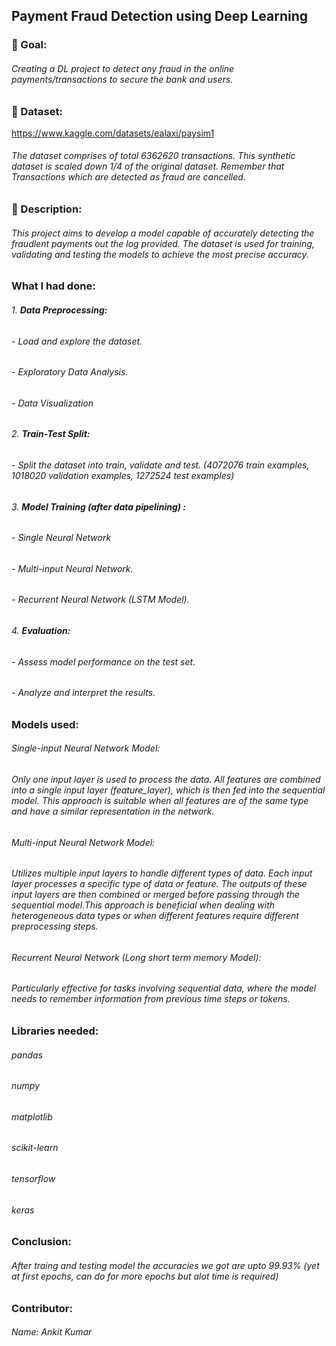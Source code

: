 ## Payment Fraud Detection using Deep Learning

### 🎯 Goal:
###### Creating a DL project to detect any fraud in the online payments/transactions to secure the bank and users.

### 🧵 Dataset:
https://www.kaggle.com/datasets/ealaxi/paysim1

###### The dataset comprises of total 6362620 transactions. This synthetic dataset is scaled down 1/4 of the original dataset. Remember that Transactions which are detected as fraud are cancelled.

### 🧾 Description:
###### This project aims to develop a model capable of accurately detecting the fraudlent payments out the log provided. The dataset is used for training, validating and testing the models to achieve the most precise accuracy.

### What I had done:
###### 1. **Data Preprocessing:**
######   - Load and explore the dataset.
######   - Exploratory Data Analysis.
######   - Data Visualization

###### 2. **Train-Test Split:**
######   - Split the dataset into train, validate and test. (4072076 train examples, 1018020 validation examples, 1272524 test examples)

###### 3. **Model Training (after data pipelining) :**
######   - Single Neural Network
######   - Multi-input Neural Network.
######   - Recurrent Neural Network (LSTM Model).

###### 4. **Evaluation:**
######   - Assess model performance on the test set.
######   - Analyze and interpret the results.

### Models used:
###### Single-input Neural Network Model:
###### Only one input layer is used to process the data. All features are combined into a single input layer (feature_layer), which is then fed into the sequential model. This approach is suitable when all features are of the same type and have a similar representation in the network.
###### Multi-input Neural Network Model:
###### Utilizes multiple input layers to handle different types of data. Each input layer processes a specific type of data or feature. The outputs of these input layers are then combined or merged before passing through the sequential model.This approach is beneficial when dealing with heterogeneous data types or when different features require different preprocessing steps.
###### Recurrent Neural Network (Long short term memory Model):
###### Particularly effective for tasks involving sequential data, where the model needs to remember information from previous time steps or tokens.

### Libraries needed:
###### pandas
###### numpy
###### matplotlib
###### scikit-learn
###### tensorflow
###### keras


### Conclusion: 
###### After traing and testing model the accuracies we got are upto 99.93% (yet at first epochs, can do for more epochs but alot time is required)


### Contributor:
###### Name: Ankit Kumar

